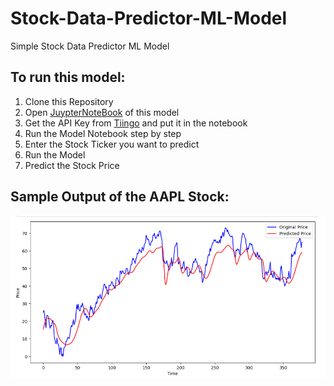 # Stock-Data-Predictor-ML-Model
Simple Stock Data Predictor ML Model

## To run this model:
  1. Clone this Repository
  2. Open [JuypterNoteBook](https://github.com/YashwanthS-7/Stock-Data-Predictor-ML-Model/blob/main/StockMarketPredictionModel.ipynb) of this model
  3. Get the API Key from [Tiingo](https://www.tiingo.com/) and put it in the notebook
  4. Run the Model Notebook step by step
  5. Enter the Stock Ticker you want to predict
  6. Run the Model
  7. Predict the Stock Price

## Sample Output of the AAPL Stock:
![Sample Output 1](https://github.com/YashwanthS-7/Stock-Data-Predictor-ML-Model/blob/main/Output1.png)

